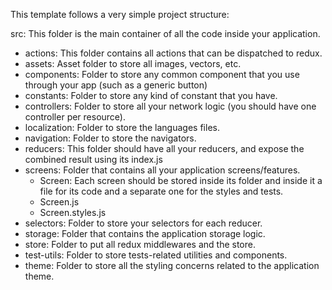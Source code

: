 This template follows a very simple project structure:

src: This folder is the main container of all the code inside your application.

- actions: This folder contains all actions that can be dispatched to redux.
- assets: Asset folder to store all images, vectors, etc.
- components: Folder to store any common component that you use through your app (such as a generic button)
- constants: Folder to store any kind of constant that you have.
- controllers: Folder to store all your network logic (you should have one controller per resource).
- localization: Folder to store the languages files.
- navigation: Folder to store the navigators.
- reducers: This folder should have all your reducers, and expose the combined result using its index.js
- screens: Folder that contains all your application screens/features.
  - Screen: Each screen should be stored inside its folder and inside it a file for its code and a separate one for the styles and tests.
  - Screen.js
  - Screen.styles.js
- selectors: Folder to store your selectors for each reducer.
- storage: Folder that contains the application storage logic.
- store: Folder to put all redux middlewares and the store.
- test-utils: Folder to store tests-related utilities and components.
- theme: Folder to store all the styling concerns related to the application theme.
